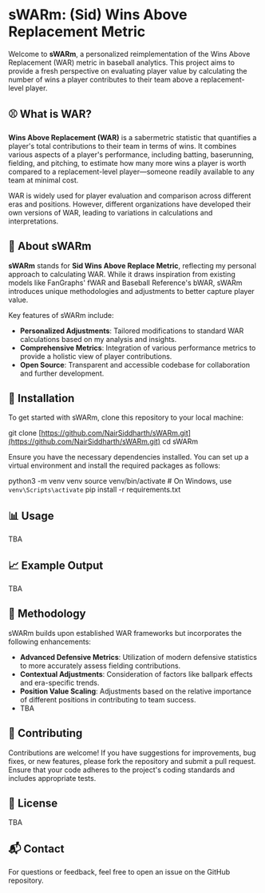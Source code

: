 # sWARm: (Sid) Wins Above Replacement Metric

Welcome to **sWARm**, a personalized reimplementation of the Wins Above Replacement (WAR) metric in baseball analytics. This project aims to provide a fresh perspective on evaluating player value by calculating the number of wins a player contributes to their team above a replacement-level player.

## ⚾ What is WAR?

**Wins Above Replacement (WAR)** is a sabermetric statistic that quantifies a player's total contributions to their team in terms of wins. It combines various aspects of a player's performance, including batting, baserunning, fielding, and pitching, to estimate how many more wins a player is worth compared to a replacement-level player—someone readily available to any team at minimal cost.

WAR is widely used for player evaluation and comparison across different eras and positions. However, different organizations have developed their own versions of WAR, leading to variations in calculations and interpretations.

## 🧪 About sWARm

**sWARm** stands for **Sid Wins Above Replace Metric**, reflecting my personal approach to calculating WAR. While it draws inspiration from existing models like FanGraphs' fWAR and Baseball Reference's bWAR, sWARm introduces unique methodologies and adjustments to better capture player value.

Key features of sWARm include:

* **Personalized Adjustments**: Tailored modifications to standard WAR calculations based on my analysis and insights.
* **Comprehensive Metrics**: Integration of various performance metrics to provide a holistic view of player contributions.
* **Open Source**: Transparent and accessible codebase for collaboration and further development.

## 🔧 Installation

To get started with sWARm, clone this repository to your local machine:

git clone [https://github.com/NairSiddharth/sWARm.git](https://github.com/NairSiddharth/sWARm.git)
cd sWARm

Ensure you have the necessary dependencies installed. You can set up a virtual environment and install the required packages as follows:

python3 -m venv venv
source venv/bin/activate  # On Windows, use `venv\Scripts\activate`
pip install -r requirements.txt

## 📊 Usage

TBA

## 📈 Example Output

TBA

## 🧠 Methodology

sWARm builds upon established WAR frameworks but incorporates the following enhancements:

* **Advanced Defensive Metrics**: Utilization of modern defensive statistics to more accurately assess fielding contributions.
* **Contextual Adjustments**: Consideration of factors like ballpark effects and era-specific trends.
* **Position Value Scaling**: Adjustments based on the relative importance of different positions in contributing to team success.
* TBA 

## 🤝 Contributing

Contributions are welcome! If you have suggestions for improvements, bug fixes, or new features, please fork the repository and submit a pull request. Ensure that your code adheres to the project's coding standards and includes appropriate tests.

## 📄 License

TBA

## 📬 Contact

For questions or feedback, feel free to open an issue on the GitHub repository.
